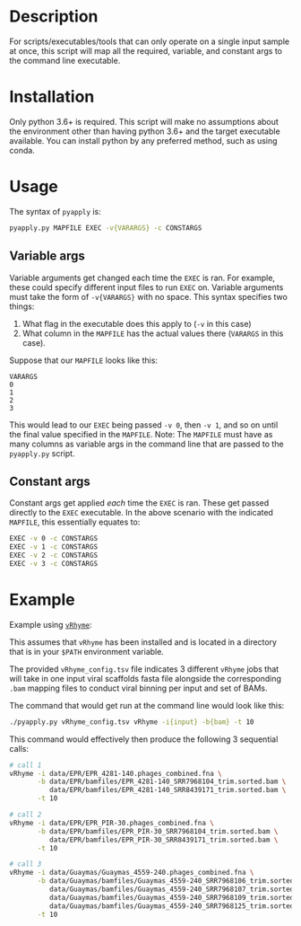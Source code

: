 # Description
For scripts/executables/tools that can only operate on a single input sample at once, this script will map all the required, variable, and constant args to the command line executable.

# Installation
Only python 3.6+ is required. This script will make no assumptions about the environment other than having python 3.6+ and the target executable available. You can install python by any preferred method, such as using conda.

# Usage
The syntax of `pyapply` is:
```bash
pyapply.py MAPFILE EXEC -v{VARARGS} -c CONSTARGS
```

## Variable args
Variable arguments get changed each time the `EXEC` is ran. For example, these could specify different input files to run `EXEC` on. Variable arguments must take the form of `-v{VARARGS}` with no space. This syntax specifies two things:
  1. What flag in the executable does this apply to (`-v` in this case)
  2. What column in the `MAPFILE` has the actual values there (`VARARGS` in this case).

Suppose that our `MAPFILE` looks like this:
```
VARARGS
0
1
2
3
```

This would lead to our `EXEC` being passed `-v 0`, then `-v 1`, and so on until the final value specified in the `MAPFILE`. Note: The `MAPFILE` must have as many columns as variable args in the command line that are passed to the `pyapply.py` script.

## Constant args
Constant args get applied *each* time the `EXEC` is ran. These get passed directly to the `EXEC` executable. In the above scenario with the indicated `MAPFILE`, this essentially equates to:
```bash
EXEC -v 0 -c CONSTARGS
EXEC -v 1 -c CONSTARGS
EXEC -v 2 -c CONSTARGS
EXEC -v 3 -c CONSTARGS
```


# Example
Example using [`vRhyme`](https://github.com/AnantharamanLab/vRhyme):

This assumes that `vRhyme` has been installed and is located in a directory that is in your `$PATH` environment variable.

The provided `vRhyme_config.tsv` file indicates 3 different `vRhyme` jobs that will take in one input viral scaffolds fasta file alongside the corresponding `.bam` mapping files to conduct viral binning per input and set of BAMs.

The command that would get run at the command line would look like this:
```bash
./pyapply.py vRhyme_config.tsv vRhyme -i{input} -b{bam} -t 10
```

This command would effectively then produce the following 3 sequential calls:
```bash
# call 1
vRhyme -i data/EPR/EPR_4281-140.phages_combined.fna \
       -b data/EPR/bamfiles/EPR_4281-140_SRR7968104_trim.sorted.bam \
          data/EPR/bamfiles/EPR_4281-140_SRR8439171_trim.sorted.bam \
       -t 10

# call 2
vRhyme -i data/EPR/EPR_PIR-30.phages_combined.fna \
       -b data/EPR/bamfiles/EPR_PIR-30_SRR7968104_trim.sorted.bam \
          data/EPR/bamfiles/EPR_PIR-30_SRR8439171_trim.sorted.bam \
       -t 10

# call 3
vRhyme -i data/Guaymas/Guaymas_4559-240.phages_combined.fna \
       -b data/Guaymas/bamfiles/Guaymas_4559-240_SRR7968106_trim.sorted.bam \
          data/Guaymas/bamfiles/Guaymas_4559-240_SRR7968107_trim.sorted.bam \
          data/Guaymas/bamfiles/Guaymas_4559-240_SRR7968109_trim.sorted.bam \
          data/Guaymas/bamfiles/Guaymas_4559-240_SRR7968125_trim.sorted.bam \
       -t 10
```

